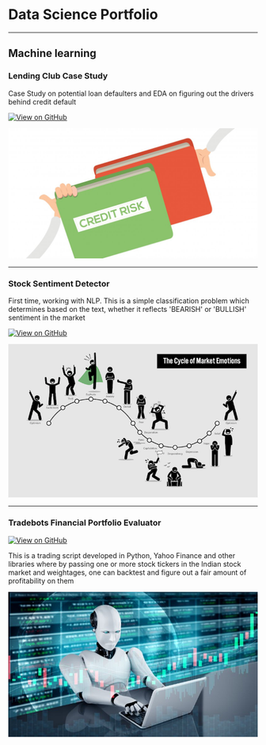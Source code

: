 # Data Science Portfolio
---
## Machine learning

### Lending Club Case Study

Case Study on potential loan defaulters and EDA on figuring out the drivers behind credit default 

[![View on GitHub](https://img.shields.io/badge/GitHub-View_on_GitHub-blue?logo=GitHub)](https://github.com/tanmayarsahu/ml-c47-lending-club-case-study)

<center><img src="assets/img/loan.png"/></center>

---

### Stock Sentiment Detector

First time, working with NLP. This is a simple classification problem which determines based on the text, whether it reflects 'BEARISH' or 'BULLISH' sentiment in the market

[![View on GitHub](https://img.shields.io/badge/GitHub-View_on_GitHub-blue?logo=GitHub)](https://github.com/svkmsr6/sample-nlp-app)

<center><img src="assets/img/sentiment.png"/></center>

---
### Tradebots Financial Portfolio Evaluator

[![View on GitHub](https://img.shields.io/badge/GitHub-View_on_GitHub-blue?logo=GitHub)](https://github.com/svkmsr6/trade-bots)

This is a trading script developed in Python, Yahoo Finance and other libraries where by passing one or more stock tickers in the Indian stock market and weightages, one can backtest and figure out a fair amount of profitability on them

<center><img src="assets/img/tradebot.jpg"/></center>

